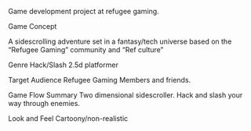 ﻿Game development project at refugee gaming.


Game Concept

A sidescrolling adventure set in a fantasy/tech universe based on the “Refugee Gaming” community and “Ref culture”

Genre
Hack/Slash 2.5d platformer

Target Audience
Refugee Gaming Members and friends.

Game Flow Summary
Two dimensional sidescroller. Hack and slash your way through enemies. 

Look and Feel 
Cartoony/non-realistic
